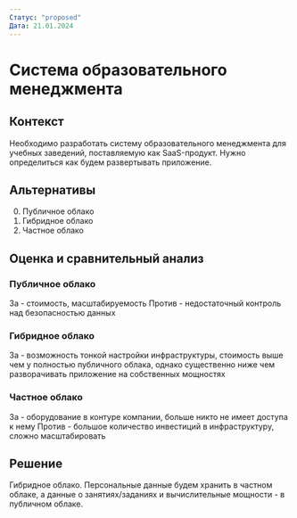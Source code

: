 ```yaml
---
Статус: "proposed"
Дата: 21.01.2024
---
```

# Система образовательного менеджмента

## Контекст

Необходимо разработать систему образовательного менеджмента для учебных заведений, поставляемую как SaaS-продукт.
Нужно определиться как будем развертывать приложение.

## Альтернативы

0)  Публичное облако
1)  Гибридное облако
2)  Частное облако

## Оценка и сравнительный анализ

### Публичное облако

За - стоимость, масштабируемость
Против - недостаточный контроль над безопасностью данных

### Гибридное облако

За - возможность тонкой настройки инфраструктуры, стоимость выше чем у полностью публичного облака, однако существенно ниже чем разворачивать приложение на собственных мощностях

### Частное облако

За - оборудование в контуре компании, больше никто не имеет доступа к нему
Против - большое количество инвестиций в инфраструктуру, сложно масштабировать

## Решение

Гибридное облако. Персональные данные будем хранить в частном облаке, а данные о занятиях/заданиях и вычислительные мощности - в публичном облаке.